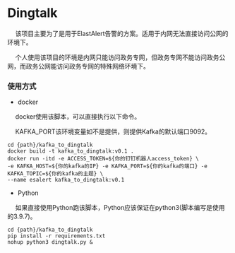 # Dingtalk

&emsp; 该项目主要为了是用于ElastAlert告警的方案。适用于内网无法直接访问公网的环境下。

&emsp; 个人使用该项目的环境是内网只能访问政务专网，但政务专网不能访问政务公网，而政务公网能访问政务专网的特殊网络环境下。

### 使用方式

* docker

&emsp; docker使用该脚本，可以直接执行以下命令。

&emsp; KAFKA_PORT该环境变量如不是提供，则提供Kafka的默认端口9092。

```shell
cd {path}/kafka_to_dingtalk
docker build -t kafka_to_dingtalk:v0.1 .
docker run -itd -e ACCESS_TOKEN=${你的钉钉机器人access_token} \
-e KAFKA_HOST=${你的kafka的IP} -e KAFKA_PORT=${你的kafka的端口} -e KAFKA_TOPIC=${你的kafka的主题} \
--name esalert kafka_to_dingtalk:v0.1 
```

* Python

&emsp; 如果直接使用Python跑该脚本，Python应该保证在python3(脚本编写是使用的3.9.7)。

```shell
cd {path}/kafka_to_dingtalk
pip install -r requirements.txt
nohup python3 dingtalk.py &
```
